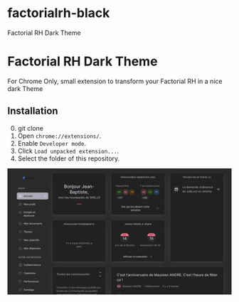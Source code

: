 # factorialrh-black
Factorial RH Dark Theme


Factorial RH Dark Theme
===========================
For Chrome Only, small extension to transform your Factorial RH in a nice dark Theme

Installation
------------
0. git clone
1. Open `chrome://extensions/`.
2. Enable `Developer mode`.
3. Click `Load unpacked extension...`.
4. Select the folder of this repository.


![Screenshot](/source/screenshot.jpg)
